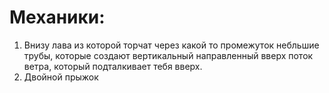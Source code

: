 # Механики: 

1. Внизу лава из которой торчат через какой то промежуток небльшие трубы, которые создают вертикальный направленный вверх поток ветра, который подталкивает тебя вверх.
2. Двойной прыжок
